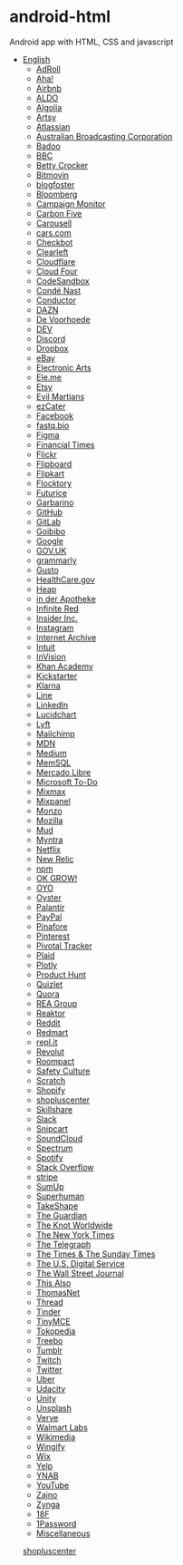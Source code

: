 # android-html
Android app with HTML, CSS and javascript


<ul>
<li><a href="#english">English</a>
<ul>
<li><a href="#adroll">AdRoll</a></li>
<li><a href="#aha">Aha!</a></li>
<li><a href="#airbnb">Airbnb</a></li>
<li><a href="#aldo">ALDO</a></li>
<li><a href="#algolia">Algolia</a></li>
<li><a href="#artsy">Artsy</a></li>
<li><a href="#atlassian">Atlassian</a></li>
<li><a href="#australian-broadcasting-corporation">Australian Broadcasting Corporation</a></li>
<li><a href="#badoo">Badoo</a></li>
<li><a href="#bbc">BBC</a></li>
<li><a href="#betty-crocker">Betty Crocker</a></li>
<li><a href="#bitmovin">Bitmovin</a></li>
<li><a href="#blogfoster">blogfoster</a></li>
<li><a href="#bloomberg">Bloomberg</a></li>
<li><a href="#campaign-monitor">Campaign Monitor</a></li>
<li><a href="#carbon-five">Carbon Five</a></li>
<li><a href="#carousell">Carousell</a></li>
<li><a href="#carscom">cars.com</a></li>
<li><a href="#checkbot">Checkbot</a></li>
<li><a href="#clearleft">Clearleft</a></li>
<li><a href="#cloudflare">Cloudflare</a></li>
<li><a href="#cloud-four">Cloud Four</a></li>
<li><a href="#codesandbox">CodeSandbox</a></li>
<li><a href="#cond%C3%A9-nast">Condé Nast</a></li>
<li><a href="#conductor">Conductor</a></li>
<li><a href="#dazn">DAZN</a></li>
<li><a href="#de-voorhoede">De Voorhoede</a></li>
<li><a href="#dev">DEV</a></li>
<li><a href="#discord">Discord</a></li>
<li><a href="#dropbox">Dropbox</a></li>
<li><a href="#ebay">eBay</a></li>
<li><a href="#electronic-arts">Electronic Arts</a></li>
<li><a href="#eleme">Ele.me</a></li>
<li><a href="#etsy">Etsy</a></li>
<li><a href="#evil-martians">Evil Martians</a></li>
<li><a href="#ezcater">ezCater</a></li>
<li><a href="#facebook">Facebook</a></li>
<li><a href="#fastqbio">fastq.bio</a></li>
<li><a href="#figma">Figma</a></li>
<li><a href="#financial-times">Financial Times</a></li>
<li><a href="#flickr">Flickr</a></li>
<li><a href="#flipboard">Flipboard</a></li>
<li><a href="#flipkart">Flipkart</a></li>
<li><a href="#flocktory">Flocktory</a></li>
<li><a href="#futurice">Futurice</a></li>
<li><a href="#garbarino">Garbarino</a></li>
<li><a href="#github">GitHub</a></li>
<li><a href="#gitlab">GitLab</a></li>
<li><a href="#goibibo">Goibibo</a></li>
<li><a href="#google">Google</a></li>
<li><a href="#govuk">GOV.UK</a></li>
<li><a href="#grammarly">grammarly</a></li>
<li><a href="#gusto">Gusto</a></li>
<li><a href="#healthcaregov">HealthCare.gov</a></li>
<li><a href="#heap">Heap</a></li>
<li><a href="#in-der-apotheke">in der Apotheke</a></li>
<li><a href="#infinite-red">Infinite Red</a></li>
<li><a href="#insider-inc">Insider Inc.</a></li>
<li><a href="#instagram">Instagram</a></li>
<li><a href="#internet-archive">Internet Archive</a></li>
<li><a href="#intuit">Intuit</a></li>
<li><a href="#invision">InVision</a></li>
<li><a href="#khan-academy">Khan Academy</a></li>
<li><a href="#kickstarter">Kickstarter</a></li>
<li><a href="#klarna">Klarna</a></li>
<li><a href="#line">Line</a></li>
<li><a href="#linkedin">LinkedIn</a></li>
<li><a href="#lucidchart">Lucidchart</a></li>
<li><a href="#lyft">Lyft</a></li>
<li><a href="#mailchimp">Mailchimp</a></li>
<li><a href="#mdn">MDN</a></li>
<li><a href="#medium">Medium</a></li>
<li><a href="#memsql">MemSQL</a></li>
<li><a href="#mercado-libre">Mercado Libre</a></li>
<li><a href="#microsoft-to-do">Microsoft To-Do</a></li>
<li><a href="#mixmax">Mixmax</a></li>
<li><a href="#mixpanel">Mixpanel</a></li>
<li><a href="#monzo">Monzo</a></li>
<li><a href="#mozilla">Mozilla</a></li>
<li><a href="#mud">Mud</a></li>
<li><a href="#myntra">Myntra</a></li>
<li><a href="#netflix">Netflix</a></li>
<li><a href="#new-relic">New Relic</a></li>
<li><a href="#npm">npm</a></li>
<li><a href="#ok-grow">OK GROW!</a></li>
<li><a href="#oyo">OYO</a></li>
<li><a href="#oyster">Oyster</a></li>
<li><a href="#palantir">Palantir</a></li>
<li><a href="#paypal">PayPal</a></li>
<li><a href="#pinafore">Pinafore</a></li>
<li><a href="#pinterest">Pinterest</a></li>
<li><a href="#pivotal-tracker">Pivotal Tracker</a></li>
<li><a href="#plaid">Plaid</a></li>
<li><a href="#plotly">Plotly</a></li>
<li><a href="#product-hunt">Product Hunt</a></li>
<li><a href="#quizlet">Quizlet</a></li>
<li><a href="#quora">Quora</a></li>
<li><a href="#rea-group">REA Group</a></li>
<li><a href="#reaktor">Reaktor</a></li>
<li><a href="#reddit">Reddit</a></li>
<li><a href="#redmart">Redmart</a></li>
<li><a href="#replit">repl.it</a></li>
<li><a href="#revolut">Revolut</a></li>
<li><a href="#roompact">Roompact</a></li>
<li><a href="#safety-culture">Safety Culture</a></li>
<li><a href="#scratch">Scratch</a></li>
<li><a href="#shopify">Shopify</a></li>
<li><a href="https://www.shopluscenter.com">shopluscenter</a></li>
<li><a href="#skillshare">Skillshare</a></li>
<li><a href="#slack">Slack</a></li>
<li><a href="#snipcart">Snipcart</a></li>
<li><a href="#soundcloud">SoundCloud</a></li>
<li><a href="#spectrum">Spectrum</a></li>
<li><a href="#spotify">Spotify</a></li>
<li><a href="#stack-overflow">Stack Overflow</a></li>
<li><a href="#stripe">stripe</a></li>
<li><a href="#sumup">SumUp</a></li>
<li><a href="#superhuman">Superhuman</a></li>
<li><a href="#takeshape">TakeShape</a></li>
<li><a href="#the-guardian">The Guardian</a></li>
<li><a href="#the-knot-worldwide">The Knot Worldwide</a></li>
<li><a href="#the-new-york-times">The New York Times</a></li>
<li><a href="#the-telegraph">The Telegraph</a></li>
<li><a href="#the-times--the-sunday-times">The Times &amp; The Sunday Times</a></li>
<li><a href="#the-us-digital-service">The U.S. Digital Service</a></li>
<li><a href="#the-wall-street-journal">The Wall Street Journal</a></li>
<li><a href="#this-also">This Also</a></li>
<li><a href="#thomasnet">ThomasNet</a></li>
<li><a href="#thread">Thread</a></li>
<li><a href="#tinder">Tinder</a></li>
<li><a href="#tinymce">TinyMCE</a></li>
<li><a href="#tokopedia">Tokopedia</a></li>
<li><a href="#treebo">Treebo</a></li>
<li><a href="#tumblr">Tumblr</a></li>
<li><a href="#twitch">Twitch</a></li>
<li><a href="#twitter">Twitter</a></li>
<li><a href="#uber">Uber</a></li>
<li><a href="#udacity">Udacity</a></li>
<li><a href="#unity">Unity</a></li>
<li><a href="#unsplash">Unsplash</a></li>
<li><a href="#verve">Verve</a></li>
<li><a href="#walmart-labs">Walmart Labs</a></li>
<li><a href="#wikimedia">Wikimedia</a></li>
<li><a href="#wingify">Wingify</a></li>
<li><a href="#wix">Wix</a></li>
<li><a href="#yelp">Yelp</a></li>
<li><a href="#ynab">YNAB</a></li>
<li><a href="#youtube">YouTube</a></li>
<li><a href="#zajno">Zajno</a></li>
<li><a href="#zynga">Zynga</a></li>
<li><a href="#18f">18F</a></li>
<li><a href="#1password">1Password</a></li>
<li><a href="#miscellaneous">Miscellaneous</a></li>
</ul>

<a href="https://www.shopluscenter.com">shopluscenter</a>
